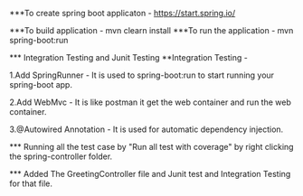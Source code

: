 ***To create spring boot applicaton - 
https://start.spring.io/

***To build application - mvn clearn install
***To run the application - mvn spring-boot:run

*** Integration Testing and Junit Testing
**Integration Testing - 

1.Add SpringRunner - It is used to spring-boot:run to start running your spring-boot app.

2.Add WebMvc - It is like postman it get the web container and run the web container.

3.@Autowired Annotation - It is used for automatic dependency injection.

*** Running all the test case by "Run all test with coverage" by right clicking the spring-controller folder.

*** Added The GreetingController file and Junit test and Integration Testing for that file.